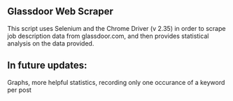 ## Glassdoor Web Scraper
This script uses Selenium and the Chrome Driver (v 2.35) in order to scrape job description data from glassdoor.com, and then provides statistical analysis on the data provided.

## In future updates:
Graphs, more helpful statistics, recording only one occurance of a keyword per post  
